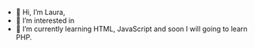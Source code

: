 - 👋 Hi, I’m Laura,
- 🤔 I’m interested in 
- 🧠 I’m currently learning HTML, JavaScript and soon I will going to learn PHP.
